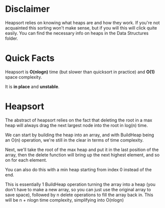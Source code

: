 # Disclaimer
Heapsort relies on knowing what heaps are and how they work. If you're not acquainted this sorting won't make sense, but if you will this will click quite easily. You can find the necessary info on heaps in the Data Structures folder. 

# Quick Facts
Heapsort is **O(nlogn)** time (but slower than quicksort in practice) and **O(1)** space complexity.

It is **in place** and **unstable**.

# Heapsort
The abstract of heapsort relies on the fact that deleting the root in a max heap will always drag the next largest node into the root in log(n) time. 

We can start by building the heap into an array, and with BuildHeap being an O(n) operation, we're still in the clear in terms of time complexity. 

Next, we'll take the root of the max heap and put it in the last position of the array, then the delete function will bring up the next highest element, and so on for each element. 

You can also do this with a min heap starting from index 0 instead of the end. 

This is essentially 1 BuildHeap operation turning the array into a heap (you don't have to make a new array, so you can just use the original array to save space), followed by n delete operations to fill the array back in. This will be n + nlogn time complexity, simplifying into O(nlogn)
